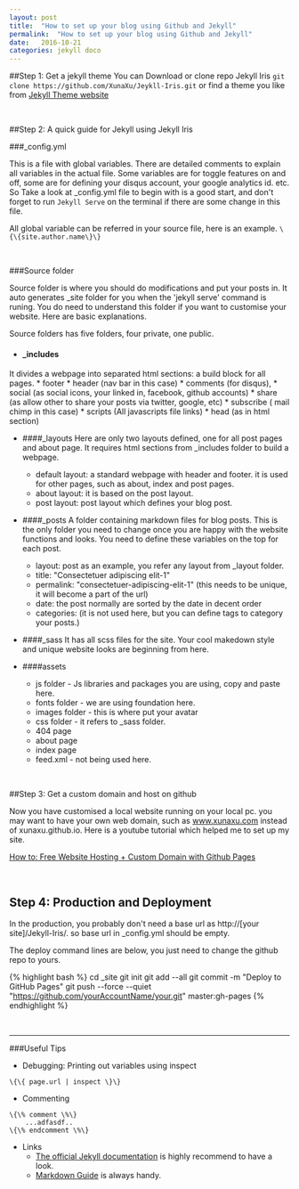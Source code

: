 ```yaml
---
layout: post
title:  "How to set up your blog using Github and Jekyll"
permalink:  "How to set up your blog using Github and Jekyll"
date:   2016-10-21
categories: jekyll doco
---
```



##Step 1: Get a jekyll theme
You can Download or clone repo Jekyll Iris `git clone https://github.com/XunaXu/Jeykll-Iris.git`
or find a theme you like from [Jekyll Theme website](http://jekyllthemes.org/)

<br/>

##Step 2: A quick guide for Jekyll using Jekyll Iris

###_config.yml

This is a file with global variables. There are detailed comments to explain all variables in the actual file. Some variables are for toggle features on and off, some are for defining your disqus account, your google analytics id. etc.  So Take a look at _config.yml file to begin with is a good start, and don't forget to run `Jekyll Serve` on the terminal if there are some change in this file.

All global variable can be referred in your source file, here is an example. `\{\{site.author.name\}\}`


<br/>

###Source folder

Source folder is where you should do modifications and put your posts in. It auto generates _site folder for you when the 'jekyll serve' command is runing. You do need to understand this folder if you want to customise your website. Here are basic explanations.

Source folders has five folders, four private, one public.

* #### _includes
It divides a webpage into separated html sections: a build block for all pages.
	* footer
	* header (nav bar in this case)
	* comments (for disqus),
	* social (as social icons, your linked in, facebook, github accounts)
	* share (as allow other to share your posts via twitter, google, etc)
	* subscribe ( mail chimp in this case)
	* scripts (All javascripts file links)
	* head (as <head> in html section)


* ####_layouts
Here are only two layouts defined, one for all post pages and about page. It requires html sections from _includes folder to build a webpage.
	* default layout: a standard webpage with header and footer. it is used for other pages, such as about, index and post pages.
	* about layout: it is based on the post layout.
	* post layout: post layout which defines your blog post.


* ####_posts
A folder containing markdown files for blog posts. This is the only folder you need to change once you are happy with the website functions and looks. You need to define these variables on the top for each post.
	* layout: post as an example, you refer any layout from _layout folder.
	* title:  "Consectetuer adipiscing elit-1"
	* permalink:  "consectetuer-adipiscing-elit-1" (this needs to be unique, it will become a part of the url)
	* date: the post normally are sorted by the date in decent order
	* categories: (it is not used here, but you can define tags to category your posts.)


* ####_sass
	It has all scss files for the site. Your cool makedown style and unique website looks are beginning from here.


* ####assets
	* js folder - Js libraries and packages you are using, copy and paste here.
	* fonts folder - we are using foundation here.
	* images folder - this is where put your avatar
	* css folder - it refers to _sass folder.
	* 404 page
	* about page
	* index page
	* feed.xml  - not being used here.

<br/>

##Step 3:  Get a custom domain and host on github

Now you have customised a local website running on your local pc. you may want to have your own web domain, such as www.xunaxu.com instead of xunaxu.github.io. Here is a youtube tutorial which helped me to set up my site.

[How to: Free Website Hosting + Custom Domain with Github Pages](https://www.youtube.com/watch?v=CJLb8UUIJPg)

<br/>

## Step 4: Production and Deployment
In the production, you probably don't need a base url as http://[your site]/Jekyll-Iris/. so base url in _config.yml should be empty.

The deploy command lines are below, you just need to change the github repo to yours.

{% highlight bash %}
cd _site
git init
git add --all
git commit -m "Deploy to GitHub Pages"
git push --force --quiet "https://github.com/yourAccountName/your.git" master:gh-pages
{% endhighlight %}

<br/>

---

###Useful Tips

* Debugging: Printing out variables using inspect
```
\{\{ page.url | inspect \}\}
```

* Commenting
```
\{\% comment \%\}
	...adfasdf..
\{\% endcomment \%\}
```

* Links
	* [The official Jekyll documentation](https://jekyllrb.com/docs/quickstart/) is highly recommend to have a look.
	* [Markdown Guide](https://guides.github.com/features/mastering-markdown/) is always handy.

<br/>
